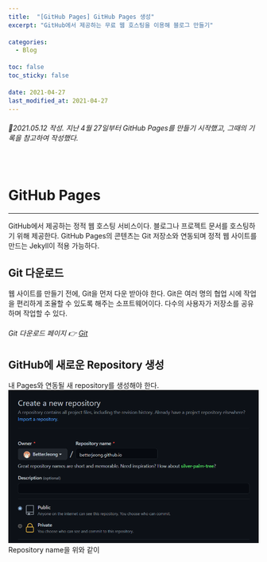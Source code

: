 ```yaml
---
title:  "[GitHub Pages] GitHub Pages 생성"
excerpt: "GitHub에서 제공하는 무료 웹 호스팅을 이용해 블로그 만들기"

categories:
  - Blog

toc: false
toc_sticky: false
 
date: 2021-04-27
last_modified_at: 2021-04-27
---
```


###### 📝2021.05.12 작성. 지난 4월 27일부터 GitHub Pages를 만들기 시작했고, 그때의 기록을 참고하여 작성했다.  

<br>  

# GitHub Pages  
------  
GitHub에서 제공하는 정적 웹 호스팅 서비스이다. 블로그나 프로젝트 문서를 호스팅하기 위해 제공한다. GitHub Pages의 콘텐츠는 Git 저장소와 연동되며 정적 웹 사이트를 만드는 Jekyll이 적용 가능하다.  

## Git 다운로드  
웹 사이트를 만들기 전에, Git을 먼저 다운 받아야 한다. Git은 여러 명의 협업 시에 작업을 편리하게 조율할 수 있도록 해주는 소프트웨어이다. 다수의 사용자가 저장소를 공유하며 작업할 수 있다.  
  
###### Git 다운로드 페이지 👉 [Git](https://git-scm.com/)  
  
## GitHub에 새로운 Repository 생성  
내 Pages와 연동될 새 repository를 생성해야 한다.  
<img src="/assets/images/210427/create.png" width="600">  
Repository name을 위와 같이 